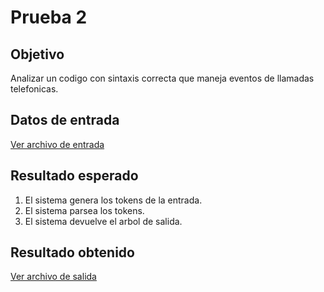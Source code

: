 # Prueba 2

## Objetivo

Analizar un codigo con sintaxis correcta que maneja eventos de llamadas telefonicas.

## Datos de entrada

[Ver archivo de entrada](./input.txt)

## Resultado esperado

1. El sistema genera los tokens de la entrada.
2. El sistema parsea los tokens.
3. El sistema devuelve el arbol de salida.

## Resultado obtenido

[Ver archivo de salida](./output.txt)

